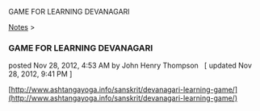GAME FOR LEARNING DEVANAGARI 

[Notes](../notes.md)‎ > ‎

### GAME FOR LEARNING DEVANAGARI

posted Nov 28, 2012, 4:53 AM by John Henry Thompson   \[ updated Nov 28, 2012, 9:41 PM \]

  
[http://www.ashtangayoga.info/sanskrit/devanagari-learning-game/](http://www.ashtangayoga.info/sanskrit/devanagari-learning-game/)  

